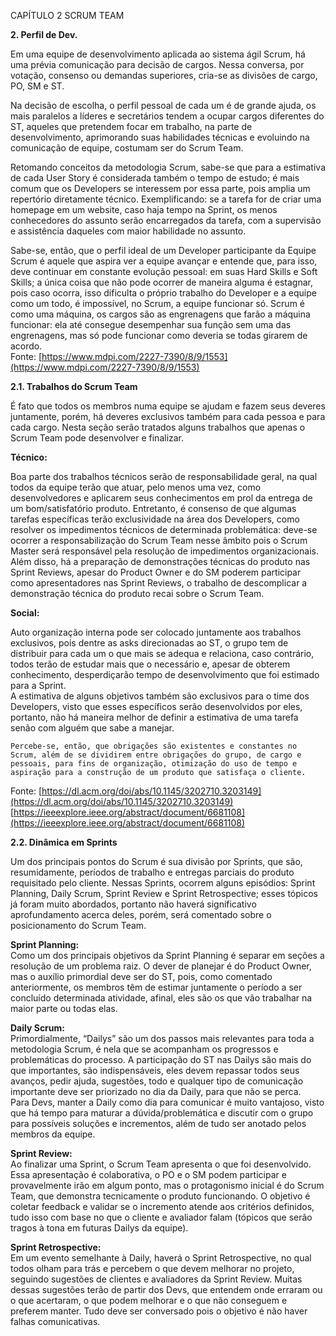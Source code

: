 CAPÍTULO 2 SCRUM TEAM   
 

**2\. Perfil de Dev.** 

Em uma equipe de desenvolvimento aplicada ao sistema ágil Scrum, há uma prévia comunicação para decisão de cargos. Nessa conversa, por votação, consenso ou demandas superiores, cria-se as divisões de cargo, PO, SM e ST.  

Na decisão de escolha, o perfil pessoal de cada um é de grande ajuda, os mais paralelos a líderes e secretários tendem a ocupar cargos diferentes do ST, aqueles que pretendem focar em trabalho, na parte de desenvolvimento, aprimorando suas habilidades técnicas e evoluindo na comunicação de equipe, costumam ser do Scrum Team. 

Retomando conceitos da metodologia Scrum, sabe-se que para a estimativa de cada User Story é considerada também o tempo de estudo; é mais comum que os Developers se interessem por essa parte, pois amplia um repertório diretamente técnico. Exemplificando: se a tarefa for de criar uma homepage em um website, caso haja tempo na Sprint, os menos conhecedores do assunto serão encarregados da tarefa, com a supervisão e assistência daqueles com maior habilidade no assunto. 

Sabe-se, então, que o perfil ideal de um Developer participante da Equipe Scrum é aquele que aspira ver a equipe avançar e entende que, para isso, deve continuar em constante evolução pessoal: em suas Hard Skills e Soft Skills; a única coisa que não pode ocorrer de maneira alguma é estagnar, pois caso ocorra, isso dificulta o próprio trabalho do Developer e a equipe como um todo, é impossível, no Scrum, a equipe funcionar só. Scrum é como uma máquina, os cargos são as engrenagens que farão a máquina funcionar: ela até consegue desempenhar sua função sem uma das engrenagens, mas só pode funcionar como deveria se todas girarem de acordo.   
Fonte: [https://www.mdpi.com/2227-7390/8/9/1553](https://www.mdpi.com/2227-7390/8/9/1553)  

**2.1. Trabalhos do Scrum Team** 

É fato que todos os membros numa equipe se ajudam e fazem seus deveres juntamente, porém, há deveres exclusivos também para cada pessoa e para cada cargo. Nesta seção serão tratados alguns trabalhos que apenas o Scrum Team pode desenvolver e finalizar.   
 

**Técnico:** 

Boa parte dos trabalhos técnicos serão de responsabilidade geral, na qual todos da equipe terão que atuar, pelo menos uma vez, como desenvolvedores e aplicarem seus conhecimentos em prol da entrega de um bom/satisfatório produto.   	Entretanto, é consenso de que algumas tarefas específicas terão exclusividade na área dos Developers, como resolver os impedimentos técnicos de determinada problemática: deve-se ocorrer a responsabilização do Scrum Team nesse âmbito pois o Scrum Master será responsável pela resolução de impedimentos organizacionais.	  
	Além disso, há a preparação de demonstrações técnicas do produto nas Sprint Reviews, apesar do Product Owner e do SM poderem participar como apresentadores nas Sprint Reviews, o trabalho de descomplicar a demonstração técnica do produto recai sobre o Scrum Team.   
   
	

**Social:** 

Auto organização interna pode ser colocado juntamente aos trabalhos exclusivos, pois dentre as asks direcionadas ao ST, o grupo tem de distribuir para cada um o que mais se adequa e relaciona, caso contrário, todos terão de estudar mais que o necessário e, apesar de obterem conhecimento, desperdiçarão tempo de desenvolvimento que foi estimado para a Sprint.   
	A estimativa de alguns objetivos também são exclusivos para o time dos Developers, visto que esses específicos serão desenvolvidos por eles, portanto, não há maneira melhor de definir a estimativa de uma tarefa senão com alguém que sabe a manejar.

	Percebe-se, então, que obrigações são existentes e constantes no Scrum, além de se dividirem entre obrigações do grupo, de cargo e pessoais, para fins de organização, otimização do uso de tempo e aspiração para a construção de um produto que satisfaça o cliente.  
Fonte: [https://dl.acm.org/doi/abs/10.1145/3202710.3203149](https://dl.acm.org/doi/abs/10.1145/3202710.3203149)   
[https://ieeexplore.ieee.org/abstract/document/6681108](https://ieeexplore.ieee.org/abstract/document/6681108) 

**2.2. Dinâmica em Sprints**

Um dos principais pontos do Scrum é sua divisão por Sprints, que são, resumidamente, períodos de trabalho e entregas parciais do produto requisitado pelo cliente. Nessas Sprints, ocorrem alguns episódios: Sprint Planning, Daily Scrum, Sprint Review e Sprint Retrospective; esses tópicos já foram muito abordados, portanto não haverá significativo aprofundamento acerca deles, porém, será comentado sobre o posicionamento do Scrum Team.

**Sprint Planning:**   
	Como um dos principais objetivos da Sprint Planning é separar em seções a resolução de um problema raiz. O dever de planejar é do Product Owner, mas o auxílio primordial deve ser do ST, pois, como comentado anteriormente, os membros têm de estimar juntamente o período a ser concluído determinada atividade, afinal, eles são os que vão trabalhar na maior parte ou todas elas.

**Daily Scrum:**  
	Primordialmente, “Dailys” são um dos passos mais relevantes para toda a metodologia Scrum, é nela que se acompanham os progressos e problemáticas do processo. A participação do ST nas Dailys são mais do que importantes, são indispensáveis, eles devem repassar todos seus avanços, pedir ajuda, sugestões, todo e qualquer tipo de comunicação importante deve ser priorizado no dia da Daily, para que não se perca.   
	Para Devs, manter a Daily como dia para comunicar é muito vantajoso, visto que há tempo para maturar a dúvida/problemática e discutir com o grupo para possíveis soluções e incrementos, além de tudo ser anotado pelos membros da equipe.

**Sprint Review:**  
	Ao finalizar uma Sprint, o Scrum Team apresenta o que foi desenvolvido. Essa apresentação é colaborativa, o PO e o SM podem participar e provavelmente irão em algum ponto, mas o protagonismo inicial é do Scrum Team, que demonstra tecnicamente o produto funcionando. O objetivo é coletar feedback e validar se o incremento atende aos critérios definidos, tudo isso com base no que o cliente e avaliador falam (tópicos que serão tragos à tona em futuras Dailys da equipe).

**Sprint Retrospective:**  
	Em um evento semelhante à Daily, haverá o Sprint Retrospective, no qual todos olham para trás e percebem o que devem melhorar no projeto, seguindo sugestões de clientes e avaliadores da Sprint Review. Muitas dessas sugestões terão de partir dos Devs, que entendem onde erraram ou o que acertaram, o que podem melhorar e o que não conseguem e preferem manter. Tudo deve ser conversado pois o objetivo é não haver falhas comunicativas.

 

   
 

